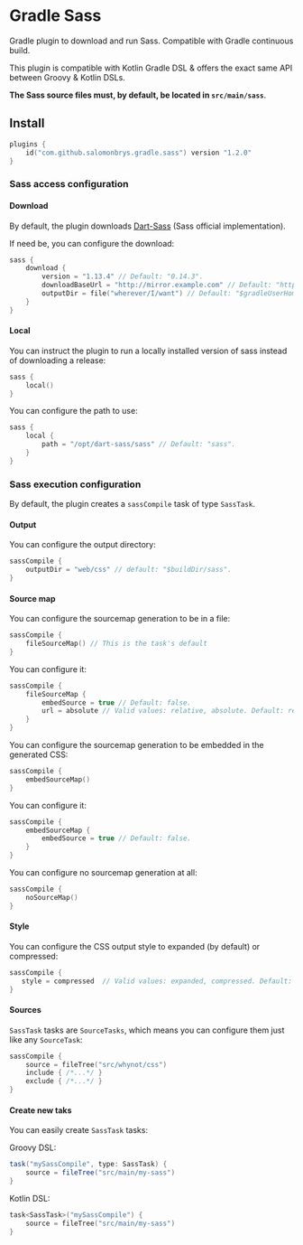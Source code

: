 Gradle Sass
===========

Gradle plugin to download and run Sass.
Compatible with Gradle continuous build.

This plugin is compatible with Kotlin Gradle DSL & offers the exact same API between Groovy & Kotlin DSLs.

**The Sass source files must, by default, be located in `src/main/sass`**.

## Install

```kotlin
plugins {
    id("com.github.salomonbrys.gradle.sass") version "1.2.0"
}
```

### Sass access configuration

#### Download

By default, the plugin downloads [Dart-Sass](https://github.com/sass/dart-sass) (Sass official implementation).

If need be, you can configure the download:

```kotlin
sass {
    download {
        version = "1.13.4" // Default: "0.14.3".
        downloadBaseUrl = "http://mirror.example.com" // Default: "https://github.com/sass/dart-sass/releases/download".
        outputDir = file("wherever/I/want") // Default: "$gradleUserHome/sass".
    }
}
```

#### Local

You can instruct the plugin to run a locally installed version of sass instead of downloading a release:

```kotlin
sass {
    local()
}
```

You can configure the path to use:

```kotlin
sass {
    local {
        path = "/opt/dart-sass/sass" // Default: "sass".
    }
}
```

### Sass execution configuration

By default, the plugin creates a `sassCompile` task of type `SassTask`.

#### Output

You can configure the output directory:

```kotlin
sassCompile {
    outputDir = "web/css" // default: "$buildDir/sass".
}
```

#### Source map

You can configure the sourcemap generation to be in a file:

```kotlin
sassCompile {
    fileSourceMap() // This is the task's default
}
```

You can configure it:

```kotlin
sassCompile {
    fileSourceMap {
        embedSource = true // Default: false.
        url = absolute // Valid values: relative, absolute. Default: relative.
    }
}
```

You can configure the sourcemap generation to be embedded in the generated CSS:

```kotlin
sassCompile {
    embedSourceMap()
}
```

You can configure it:

```kotlin
sassCompile {
    embedSourceMap {
        embedSource = true // Default: false.
    }
}
```

You can configure no sourcemap generation at all:

```kotlin
sassCompile {
    noSourceMap()
}
```

#### Style

You can configure the CSS output style to expanded (by default) or compressed:

 ```kotlin
sassCompile {
    style = compressed  // Valid values: expanded, compressed. Default: expanded.
}
```

#### Sources

`SassTask` tasks are `SourceTasks`, which means you can configure them just like any `SourceTask`:

```kotlin
sassCompile {
    source = fileTree("src/whynot/css")
    include { /*...*/ }
    exclude { /*...*/ }
}
```

#### Create new taks

You can easily create `SassTask` tasks:

Groovy DSL:

```groovy
task("mySassCompile", type: SassTask) {
    source = fileTree("src/main/my-sass")
}
```

Kotlin DSL:

```kotlin
task<SassTask>("mySassCompile") {
    source = fileTree("src/main/my-sass")
}
```
